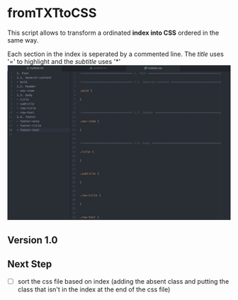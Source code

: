 # fromTXTtoCSS
This script allows to transform a ordinated **index into CSS** ordered in the same way. 

Each section in the index is seperated by a commented line. 
The _title_ uses '=' to highlight and the _subtitle_ uses '*'
![screenshot](screenshot.png)

## Version 1.0

## Next Step
- [ ] sort the css file based on index (adding the absent class and putting the class that isn't in the index at the end of the css file)
